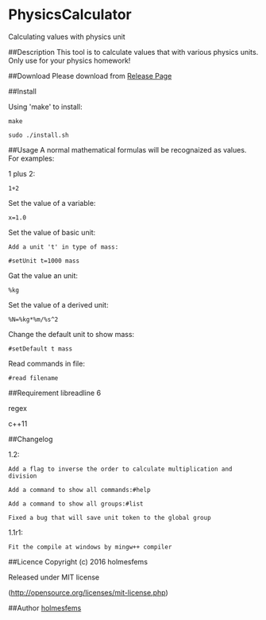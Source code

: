 PhysicsCalculator
====
Calculating values with physics unit

##Description
This tool is to calculate values that with various physics
units. Only use for your physics homework!

##Download
Please download from [Release Page](https://github.com/holmesfems/UnitCalculator/releases)

##Install

Using 'make' to install:

    make

    sudo ./install.sh

##Usage
A normal mathematical formulas will be recognaized as values.
For examples:

1 plus 2:

    1+2

Set the value of a variable:

    x=1.0

Set the value of basic unit:

    Add a unit 't' in type of mass:

    #setUnit t=1000 mass

Gat the value an unit:

    %kg

Set the value of a derived unit:

    %N=%kg*%m/%s^2

Change the default unit to show mass:

    #setDefault t mass

Read commands in file:

    #read filename

##Requirement
libreadline 6

regex

c++11

##Changelog

1.2:

    Add a flag to inverse the order to calculate multiplication and division

    Add a command to show all commands:#help

    Add a command to show all groups:#list

    Fixed a bug that will save unit token to the global group

1.1r1:

    Fit the compile at windows by mingw++ compiler

##Licence
Copyright (c) 2016 holmesfems

Released under MIT license

(http://opensource.org/licenses/mit-license.php)

##Author
[holmesfems](https://github.com/holmesfems)
